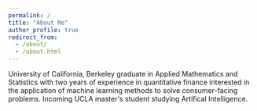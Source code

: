 ```yaml
---
permalink: /
title: "About Me"
author_profile: true
redirect_from: 
  - /about/
  - /about.html
---
```


University of California, Berkeley graduate in Applied Mathematics and Statistics with two years of experience in quantitative finance interested in the application of machine learning methods to solve consumer-facing problems. Incoming UCLA master's student studying Artifical Intelligence.